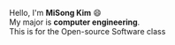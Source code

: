 Hello, I'm **MiSong Kim** :smile:  
My major is **computer engineering**.  
This is for the Open-source Software class  
